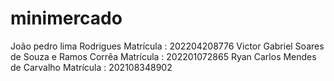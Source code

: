 # minimercado
João pedro lima Rodrigues 
Matrícula : 202204208776
Victor Gabriel Soares de Souza e Ramos Corrêa 
Matrícula : 202201072865
Ryan Carlos Mendes de Carvalho
Matrícula : 202108348902
